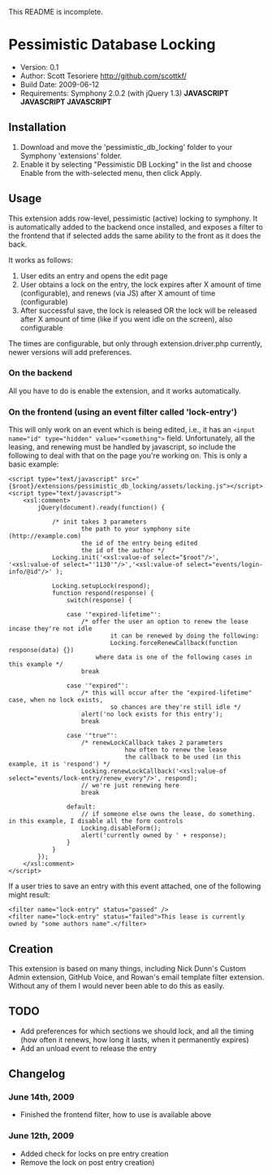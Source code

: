 This README is incomplete.

# Pessimistic Database Locking

* Version: 0.1
* Author: Scott Tesoriere <http://github.com/scottkf/>
* Build Date: 2009-06-12
* Requirements: Symphony 2.0.2 (with jQuery 1.3)
								**JAVASCRIPT JAVASCRIPT JAVASCRIPT**

## Installation

1. Download and move the 'pessimistic_db_locking' folder to your Symphony 'extensions' folder.
2. Enable it by selecting "Pessimistic DB Locking" in the list and choose Enable from the with-selected menu, then click Apply.

## Usage

This extension adds row-level, pessimistic (active) locking to symphony. It is automatically added to the backend once installed, and exposes a filter to the frontend that if selected adds the same ability to the front as it does the back. 

It works as follows:

1. User edits an entry and opens the edit page
2. User obtains a lock on the entry, the lock expires after X amount of time (configurable), and renews (via JS) after X amount of time (configurable)
3. After successful save, the lock is released OR the lock will be released after X amount of time (like if you went idle on the screen), also configurable

The times are configurable, but only through extension.driver.php currently, newer versions will add preferences.

### On the backend

All you have to do is enable the extension, and it works automatically.

### On the frontend (using an event filter called 'lock-entry')

This will only work on an event which is being edited, i.e., it has an `<input name="id" type="hidden" value="<something">` field. Unfortunately, all the leasing, and renewing must be handled by javascript, so include the following to deal with that on the page you're working on. This is only a basic example:

    <script type="text/javascript" src="{$root}/extensions/pessimistic_db_locking/assets/locking.js"></script>
    <script type="text/javascript">
    	<xsl:comment>
    		jQuery(document).ready(function() {

    			/* init takes 3 parameters
    					the path to your symphony site (http://example.com)
    					the id of the entry being edited
    					the id of the author */
    			Locking.init('<xsl:value-of select="$root"/>', '<xsl:value-of select="'1130'"/>','<xsl:value-of select="events/login-info/@id"/>' );

    			Locking.setupLock(respond);
    			function respond(response) {
    				switch(response) {

    				case '"expired-lifetime"':
    					/* offer the user an option to renew the lease incase they're not idle
    					 		it can be renewed by doing the following:
    							Locking.forceRenewCallback(function response(data) {})
    					  	where data is one of the following cases in this example */
    					break

    				case '"expired"':
    					/* this will occur after the "expired-lifetime" case, when no lock exists, 
    							so chances are they're still idle */
    					alert('no lock exists for this entry');
    					break

    				case '"true"':
    					/* renewLockCallback takes 2 parameters
    								how often to renew the lease
    								the callback to be used (in this example, it is 'respond') */
    					Locking.renewLockCallback('<xsl:value-of select="events/lock-entry/renew_every"/>', respond);
    					// we're just renewing here
    					break

    				default:
    					// if someone else owns the lease, do something. in this example, I disable all the form controls
    					Locking.disableForm();
    					alert('currently owned by ' + response);
    				} 
    			}
    		});
    	</xsl:comment>
    </script>

If a user tries to save an entry with this event attached, one of the following might result:

    <filter name="lock-entry" status="passed" />
    <filter name="lock-entry" status="failed">This lease is currently owned by "some authors name".</filter>

## Creation

This extension is based on many things, including Nick Dunn's Custom Admin extension, GitHub Voice, and Rowan's email template filter extension. Without any of them I would never been able to do this as easily.

## TODO

- Add preferences for which sections we should lock, and all the timing (how often it renews, how long it lasts, when it permanently expires)
- Add an unload event to release the entry

## Changelog

### June 14th, 2009
- Finished the frontend filter, how to use is available above

### June 12th, 2009
- Added check for locks on pre entry creation 
- Remove the lock on post entry creation)
